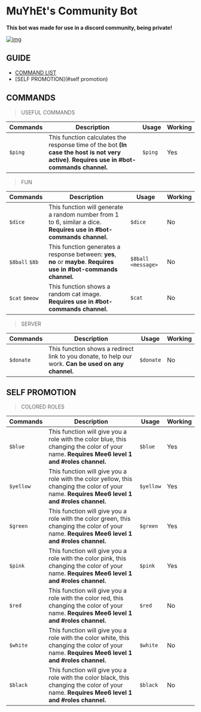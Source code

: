 # MuYhEt's Community Bot
**This bot was made for use in a discord community, being private!**

[![img][img]](https://discord.gg/Tn9dbKT)

## GUIDE
- [COMMAND LIST](#commands)
- [SELF PROMOTION](#self promotion)

## COMMANDS
> USEFUL COMMANDS

Commands | Description | Usage | Working
---------|-------------|-------|---------
`$ping` | This function calculates the response time of the bot **(In case the host is not very active)**. **Requires use in #bot-commands channel.** | `$ping`| Yes


>FUN

Commands | Description | Usage | Working
---------|-------------|-------|---------
`$dice` | This function will generate a random number from 1 to 6, similar a dice. **Requires use in #bot-commands channel.** | `$dice` | No
`$8ball` `$8b` | This function generates a response between: **yes**, **no** or **maybe**. **Requires use in #bot-commands channel.** | `$8ball <message>` | No
`$cat` `$meow` | This function shows a random cat image. **Requires use in #bot-commands channel.** | `$cat` | No

>SERVER

Commands | Description | Usage | Working
---------|-------------|-------|---------
`$donate`| This function shows a redirect link to you donate, to help our work. **Can be used on any channel.** | `$donate` | No

[img]: https://cdn.discordapp.com/attachments/359090812723658783/376457929097740289/Join_Discord.png

## SELF PROMOTION

>COLORED ROLES

Commands | Description | Usage | Working
---------|-------------|-------|---------
`$blue`| This function will give you a role with the color blue, this changing the color of your name. **Requires Mee6 level 1 and #roles channel.** | `$blue` | Yes
`$yellow`| This function will give you a role with the color yellow, this changing the color of your name. **Requires Mee6 level 1 and #roles channel.** | `$yellow` | Yes
`$green`| This function will give you a role with the color green, this changing the color of your name. **Requires Mee6 level 1 and #roles channel.** | `$green` | Yes
`$pink`| This function will give you a role with the color pink, this changing the color of your name. **Requires Mee6 level 1 and #roles channel.** | `$pink` | Yes
`$red`| This function will give you a role with the color red, this changing the color of your name. **Requires Mee6 level 1 and #roles channel.** | `$red` | No
`$white`| This function will give you a role with the color white, this changing the color of your name. **Requires Mee6 level 1 and #roles channel.** | `$white` | No
`$black`| This function will give you a role with the color black, this changing the color of your name. **Requires Mee6 level 1 and #roles channel.** | `$black` | No
